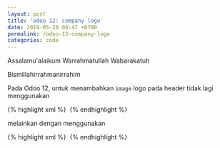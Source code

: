 ```yaml
---
layout: post
title: 'odoo 12: company logo'
date: 2019-05-20 04:47 +0700
permalink: /odoo-12-company-logo
categories: code
---
```

Assalamu'alaikum Warrahmatullah Wabarakatuh

Bismillahirrahmanirrahim

Pada Odoo 12, untuk menambahkan `image` logo pada header tidak lagi menggunakan

{% highlight xml %}
<img t-if="company.logo" t-att-src="'data:image/png;base64,%s' %company.logo"/>
{% endhighlight %}

melainkan dengan menggunakan

{% highlight xml %}
<img t-if="company.logo" t-att-src="image_date_uri(company.logo)"/>
{% endhighlight %}